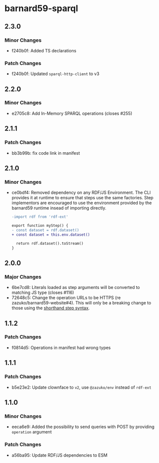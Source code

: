 # barnard59-sparql

## 2.3.0

### Minor Changes

- f240b0f: Added TS declarations

### Patch Changes

- f240b0f: Updated `sparql-http-client` to v3

## 2.2.0

### Minor Changes

- e2705c8: Add In-Memory SPARQL operations (closes #255)

## 2.1.1

### Patch Changes

- bb3b99b: fix code link in manifest

## 2.1.0

### Minor Changes

- ce0bdf4: Removed dependency on any RDF/JS Environment. The CLI provides it at runtime to ensure that steps
  use the same factories. Step implementors are encouraged to use the environment provided by the
  barnard59 runtime insead of importing directly.

  ```diff
  -import rdf from 'rdf-ext'

  export function myStep() {
  - const dataset = rdf.dataset()
  + const dataset = this.env.dataset()

    return rdf.dataset().toStream()
  }
  ```

## 2.0.0

### Major Changes

- 6be7cd8: Literals loaded as step arguments will be converted to matching JS type (closes #116)
- 72648c5: Change the operation URLs to be HTTPS (re zazuko/barnard59-website#4).
  This will only be a breaking change to those using the [shorthand step syntax](https://data-centric.zazuko.com/docs/workflows/explanations/simplified-syntax).

## 1.1.2

### Patch Changes

- f0814d5: Operations in manifest had wrong types

## 1.1.1

### Patch Changes

- b5e23e2: Update clownface to `v2`, use `@zazuko/env` instead of `rdf-ext`

## 1.1.0

### Minor Changes

- eeca6e9: Added the possibility to send queries with POST by providing `operation` argument

### Patch Changes

- a56ba95: Update RDF/JS dependencies to ESM
